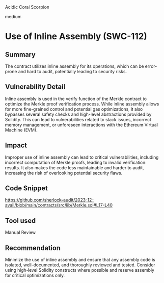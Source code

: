 Acidic Coral Scorpion

medium

# Use of Inline Assembly (SWC-112)

## Summary
The contract utilizes inline assembly for its operations, which can be error-prone and hard to audit, potentially leading to security risks.

## Vulnerability Detail
Inline assembly is used in the verify function of the Merkle contract to optimize the Merkle proof verification process. While inline assembly allows for more fine-grained control and potential gas optimizations, it also bypasses several safety checks and high-level abstractions provided by Solidity. This can lead to vulnerabilities related to stack issues, incorrect memory management, or unforeseen interactions with the Ethereum Virtual Machine (EVM).

## Impact
Improper use of inline assembly can lead to critical vulnerabilities, including incorrect computation of Merkle proofs, leading to invalid verification results. It also makes the code less maintainable and harder to audit, increasing the risk of overlooking potential security flaws.

## Code Snippet
https://github.com/sherlock-audit/2023-12-avail/blob/main/contracts/src/lib/Merkle.sol#L17-L40

## Tool used

Manual Review

## Recommendation
Minimize the use of inline assembly and ensure that any assembly code is isolated, well-documented, and thoroughly reviewed and tested. Consider using high-level Solidity constructs where possible and reserve assembly for critical optimizations only.